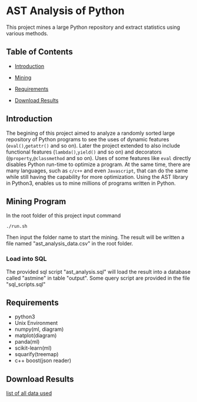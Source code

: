 # AST Analysis of Python

This project mines a large Python repository and extract statistics using various methods.

## Table of Contents
  * [Introduction](#introduction)
  
  * [Mining](#mining)
  * [Requirements](#requirements)
  * [Download Results](#download-results)

## Introduction

The begining of this project aimed to analyze a randomly sorted large repository of Python programs to see the uses of dynamic features (`eval()`,`getattr()` and so on). Later the project extended to also include functional features (`lambda()`,`yield()` and so on) and decorators (`@property`,`@classmethod` and so on). Uses of some features like `eval` directly disables Python run-time to optimize a program. At the same time, there are many languages, such as `c/c++` and even `Javascript`, that can do the same while still having the capability for more optimization.  Using the AST library in Python3, enables us to mine millions of programs written in Python. 


## Mining Program


In the root folder of this project input command
```
./run.sh
```
Then input the folder name 
to start the mining.
The result will be written a file named "ast_analysis_data.csv" in the root folder.

### Load into SQL
The provided sql script "ast_analysis.sql" will load the result into a database called "astmine" in table "output".
Some query script are provided in the file "sql_scripts.sql"

## Requirements

- python3
- Unix Environment
- numpy(ml, diagram)
- matplot(diagram)
- panda(ml)
- scikit-learn(ml)
- squarify(treemap)
- c++ boost(json reader)

## Download Results

<a href="https://pdm.pw/mine/downloads/" target="_blank" rel="noopener noreferrer">list of all data used</a>


